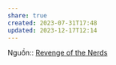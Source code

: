 ```yaml
---
share: true
created: 2023-07-31T17:48
updated: 2023-12-17T12:14
---
```

Nguồn:: [Revenge of the Nerds](http://www.paulgraham.com/icad.html?ref=blog.codinghorror.com)
